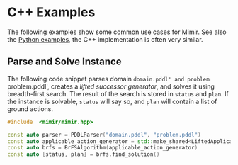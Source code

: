 # C++ Examples

The following examples show some common use cases for Mimir.
See also the [Python examples](EXAMPLES_PYTHON.md), the C++ implementation is often very similar.

## Parse and Solve Instance

The following code snippet parses domain `domain.pddl' and problem `problem.pddl', creates a _lifted successor generator_, and solves it using breadth-first search.
The result of the search is stored in `status` and `plan`.
If the instance is solvable, `status` will say so, and `plan` will contain a list of ground actions.

```cpp
#include  <mimir/mimir.hpp>

const auto parser = PDDLParser("domain.pddl", "problem.pddl")
const auto applicable_action_generator = std::make_shared<LiftedApplicableActionGenerator>(parser.get_problem(), parser.get_pddl_repositories())
const auto brfs = BrFSAlgorithm(applicable_action_generator)
const auto [status, plan] = brfs.find_solution()
```
